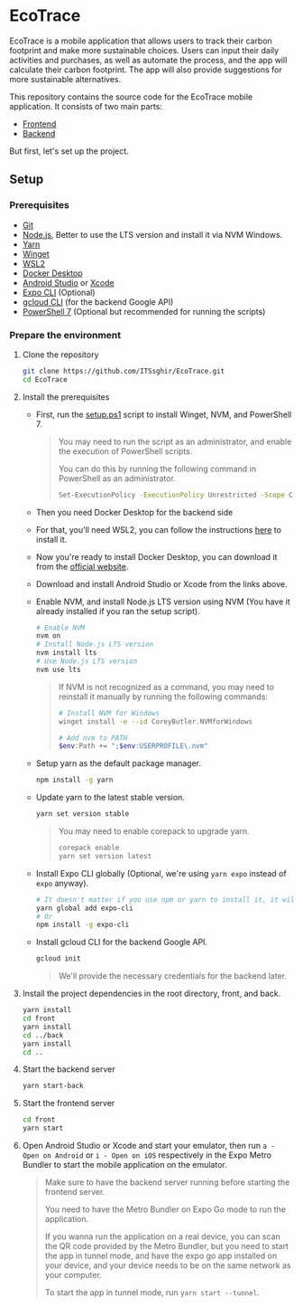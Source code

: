 # EcoTrace

EcoTrace is a mobile application that allows users to track their carbon footprint and make more sustainable choices. Users can input their daily activities and purchases, as well as automate the process, and the app will calculate their carbon footprint. The app will also provide suggestions for more sustainable alternatives.

This repository contains the source code for the EcoTrace mobile application.
It consists of two main parts:

- [Frontend](./front/)
- [Backend](./back/)

But first, let's set up the project.

## Setup

### Prerequisites

- [Git](https://git-scm.com/downloads)
- [Node.js](https://nodejs.org/en/download/), Better to use the LTS version and install it via NVM Windows.
- [Yarn](https://yarnpkg.com/getting-started/install)
- [Winget](https://docs.microsoft.com/en-us/windows/package-manager/winget/)
- [WSL2](https://docs.microsoft.com/en-us/windows/wsl/install)
- [Docker Desktop](https://www.docker.com/products/docker-desktop)
- [Android Studio](https://developer.android.com/studio) or [Xcode](https://developer.apple.com/xcode/)
- [Expo CLI](https://docs.expo.dev/get-started/installation/) (Optional)
- [gcloud CLI](https://cloud.google.com/sdk/docs/install) (for the backend Google API)
- [PowerShell 7](https://learn.microsoft.com/fr-fr/powershell/scripting/install/installing-powershell-on-windows) (Optional but recommended for running the scripts)

### Prepare the environment

1. Clone the repository

    ```bash
    git clone https://github.com/ITSsghir/EcoTrace.git
    cd EcoTrace
    ```

2. Install the prerequisites

    - First, run the [setup.ps1](./setup.ps1) script to install Winget, NVM, and PowerShell 7.

        > You may need to run the script as an administrator, and enable the execution of PowerShell scripts.
        >
        > You can do this by running the following command in PowerShell as an administrator.
        >
        > ```bash
        > Set-ExecutionPolicy -ExecutionPolicy Unrestricted -Scope CurrentUser
        > ```

    - Then you need Docker Desktop for the backend side
    - For that, you'll need WSL2, you can follow the instructions [here](https://docs.microsoft.com/en-us/windows/wsl/install) to install it.
    - Now you're ready to install Docker Desktop, you can download it from the [official website](https://www.docker.com/products/docker-desktop).

    - Download and install Android Studio or Xcode from the links above.

    - Enable NVM, and install Node.js LTS version using NVM (You have it already installed if you ran the setup script).

        ```bash
        # Enable NVM
        nvm on
        # Install Node.js LTS version
        nvm install lts
        # Use Node.js LTS version
        nvm use lts
        ```

        > If NVM is not recognized as a command, you may need to reinstall it manually by running the following commands:
        >
        > ```bash
        > # Install NVM for Windows
        > winget install -e --id CoreyButler.NVMforWindows
        >
        > # Add nvm to PATH
        > $env:Path += ";$env:USERPROFILE\.nvm"
        > ```

    - Setup yarn as the default package manager.

        ```bash
        npm install -g yarn
        ```

    - Update yarn to the latest stable version.

        ```bash
        yarn set version stable
        ```

        > You may need to enable corepack to upgrade yarn.
        >
        > ```bash
        > corepack enable
        > yarn set version latest
        > ```

    - Install Expo CLI globally (Optional, we're using `yarn expo` instead of `expo` anyway).

        ```bash
        # It doesn't matter if you use npm or yarn to install it, it will work with both.
        yarn global add expo-cli
        # Or
        npm install -g expo-cli
        ```

    - Install gcloud CLI for the backend Google API.

        ```bash
        gcloud init
        ```

        > We'll provide the necessary credentials for the backend later.

3. Install the project dependencies in the root directory, front, and back.

    ```bash
    yarn install
    cd front
    yarn install
    cd ../back
    yarn install
    cd ..
    ```

4. Start the backend server

    ```bash
    yarn start-back
    ```

5. Start the frontend server

    ```bash
    cd front
    yarn start
    ```

6. Open Android Studio or Xcode and start your emulator, then run `a - Open on Android` or `i - Open on iOS` respectively in the Expo Metro Bundler to start the mobile application on the emulator.

    > Make sure to have the backend server running before starting the frontend server.
    >
    > You need to have the Metro Bundler on Expo Go mode to run the application.
    >
    > If you wanna run the application on a real device, you can scan the QR code provided by the Metro Bundler, but you need to start the app in tunnel mode, and have the expo go app installed on your device, and your device needs to be on the same network as your computer.
    >
    > To start the app in tunnel mode, run `yarn start --tunnel`.

